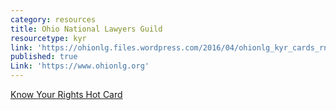 ```yaml
---
category: resources
title: Ohio National Lawyers Guild
resourcetype: kyr
link: 'https://ohionlg.files.wordpress.com/2016/04/ohionlg_kyr_cards_rnc_update.pdf'
published: true
Link: 'https://www.ohionlg.org'
---
```

[Know Your Rights Hot Card](https://ohionlg.files.wordpress.com/2016/04/ohionlg_kyr_cards_rnc_update.pdf)
